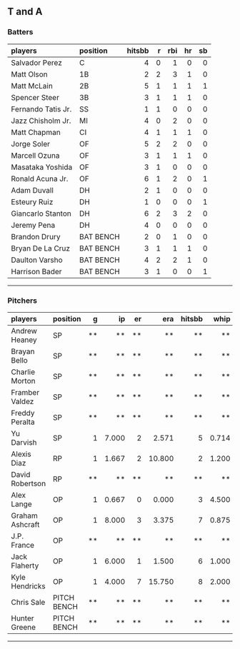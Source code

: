 ## T and A

### Batters

 
|players            |position  | hitsbb|  r| rbi| hr| sb| 
|:------------------|:---------|------:|--:|---:|--:|--:| 
|Salvador Perez     |C         |      4|  0|   1|  0|  0| 
|Matt Olson         |1B        |      2|  2|   3|  1|  0| 
|Matt McLain        |2B        |      5|  1|   1|  1|  1| 
|Spencer Steer      |3B        |      3|  1|   1|  1|  0| 
|Fernando Tatis Jr. |SS        |      1|  1|   0|  0|  0| 
|Jazz Chisholm Jr.  |MI        |      4|  0|   2|  0|  0| 
|Matt Chapman       |CI        |      4|  1|   1|  1|  0| 
|Jorge Soler        |OF        |      5|  2|   2|  0|  0| 
|Marcell Ozuna      |OF        |      3|  1|   1|  1|  0| 
|Masataka Yoshida   |OF        |      3|  1|   0|  0|  0| 
|Ronald Acuna Jr.   |OF        |      6|  1|   2|  0|  1| 
|Adam Duvall        |DH        |      2|  1|   0|  0|  0| 
|Esteury Ruiz       |DH        |      1|  0|   0|  0|  1| 
|Giancarlo Stanton  |DH        |      6|  2|   3|  2|  0| 
|Jeremy Pena        |DH        |      4|  0|   0|  0|  0| 
|Brandon Drury      |BAT BENCH |      2|  0|   1|  0|  0| 
|Bryan De La Cruz   |BAT BENCH |      3|  1|   1|  1|  0| 
|Daulton Varsho     |BAT BENCH |      4|  2|   2|  1|  0| 
|Harrison Bader     |BAT BENCH |      3|  1|   0|  0|  1| 


* * *

### Pitchers

 
|players         |position    |  g|    ip| er|    era| hitsbb|  whip| so|  w| sv| 
|:---------------|:-----------|--:|-----:|--:|------:|------:|-----:|--:|--:|--:| 
|Andrew Heaney   |SP          | **|    **| **|     **|     **|    **| **| **| **| 
|Brayan Bello    |SP          | **|    **| **|     **|     **|    **| **| **| **| 
|Charlie Morton  |SP          | **|    **| **|     **|     **|    **| **| **| **| 
|Framber Valdez  |SP          | **|    **| **|     **|     **|    **| **| **| **| 
|Freddy Peralta  |SP          | **|    **| **|     **|     **|    **| **| **| **| 
|Yu Darvish      |SP          |  1| 7.000|  2|  2.571|      5| 0.714|  4|  0|  0| 
|Alexis Diaz     |RP          |  1| 1.667|  2| 10.800|      2| 1.200|  3|  0|  0| 
|David Robertson |RP          | **|    **| **|     **|     **|    **| **| **| **| 
|Alex Lange      |OP          |  1| 0.667|  0|  0.000|      3| 4.500|  0|  0|  0| 
|Graham Ashcraft |OP          |  1| 8.000|  3|  3.375|      7| 0.875|  5|  0|  0| 
|J.P. France     |OP          | **|    **| **|     **|     **|    **| **| **| **| 
|Jack Flaherty   |OP          |  1| 6.000|  1|  1.500|      6| 1.000|  8|  1|  0| 
|Kyle Hendricks  |OP          |  1| 4.000|  7| 15.750|      8| 2.000|  3|  0|  0| 
|Chris Sale      |PITCH BENCH | **|    **| **|     **|     **|    **| **| **| **| 
|Hunter Greene   |PITCH BENCH | **|    **| **|     **|     **|    **| **| **| **| 


* * *


